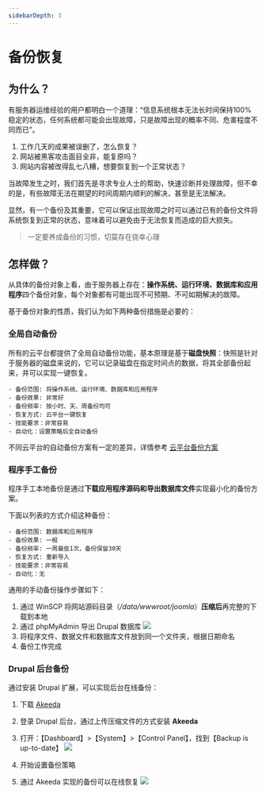 ```yaml
---
sidebarDepth: 3
---
```


# 备份恢复

## 为什么？

有服务器运维经验的用户都明白一个道理：“信息系统根本无法长时间保持100%稳定的状态，任何系统都可能会出现故障，只是故障出现的概率不同、危害程度不同而已”。

1. 工作几天的成果被误删了，怎么恢复？
2. 网站被黑客攻击面目全非，能复原吗？
3. 网站内容被改得乱七八糟，想要恢复到一个正常状态？ 

当故障发生之时，我们首先是寻求专业人士的帮助，快速诊断并处理故障，但不幸的是，有些故障无法在期望的时间周期内顺利的解决，甚至是无法解决。

显然，有一个备份及其重要，它可以保证出现故障之时可以通过已有的备份文件将系统恢复到正常的状态，意味着可以避免由于无法恢复而造成的巨大损失。

> 一定要养成备份的习惯，切莫存在侥幸心理

## 怎样做？

从具体的备份对象上看，由于服务器上存在：**操作系统、运行环境、数据库和应用程序**四个备份对象，每个对象都有可能出现不可预期、不可如期解决的故障。  

基于备份对象的性质，我们认为如下两种备份措施是必要的：

### 全局自动备份

所有的云平台都提供了全局自动备份功能，基本原理是基于**磁盘快照**：快照是针对于服务器的磁盘来说的，它可以记录磁盘在指定时间点的数据，将其全部备份起来，并可以实现一键恢复。

```
- 备份范围: 将操作系统、运行环境、数据库和应用程序
- 备份效果: 非常好
- 备份频率: 按小时、天、周备份均可
- 恢复方式: 云平台一键恢复
- 技能要求：非常容易
- 自动化：设置策略后全自动备份
```

不同云平台的自动备份方案有一定的差异，详情参考 [云平台备份方案](https://support.websoft9.com/docs/faq/zh/tech-instance.html)

### 程序手工备份

程序手工本地备份是通过**下载应用程序源码和导出数据库文件**实现最小化的备份方案。

下面以列表的方式介绍这种备份：
```
- 备份范围: 数据库和应用程序
- 备份效果: 一般
- 备份频率: 一周最低1次，备份保留30天
- 恢复方式: 重新导入
- 技能要求：非常容易
- 自动化：无
```
通用的手动备份操作步骤如下：

1. 通过 WinSCP 将网站源码目录（*/data/wwwroot/joomla*）**压缩后**再完整的下载到本地
2. 通过 phpMyAdmin 导出 Drupal 数据库
  ![](https://libs.websoft9.com/Websoft9/DocsPicture/zh/mysql/phpmyadmin-export-websoft9.png)
3. 将程序文件、数据文件和数据库文件放到同一个文件夹，根据日期命名
4. 备份工作完成

### Drupal 后台备份

通过安装 Drupal 扩展，可以实现后台在线备份：

1. 下载 [Akeeda](https://www.akeebabackup.com/download.html)

2. 登录 Drupal 后台，通过上传压缩文件的方式安装 **Akeeda** 

3. 打开：【Dashboard】>【System】>【Control Panel】，找到【Backup is up-to-date】
   ![](https://libs.websoft9.com/Websoft9/DocsPicture/en/joomla/joomla-backup-websoft9.png)

4. 开始设置备份策略

5. 通过 Akeeda 实现的备份可以在线恢复
   ![](https://libs.websoft9.com/Websoft9/DocsPicture/en/joomla/joomla-restore-websoft9.png)